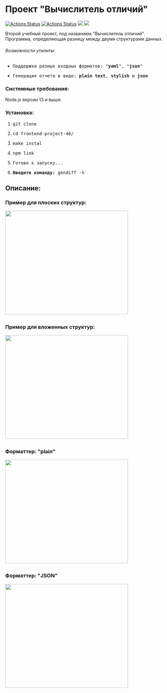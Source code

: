 ### <h1>Проект "Вычислитель отличий"</h1>
[![Actions Status](https://github.com/1808Avenue/frontend-project-46/workflows/CI/badge.svg)](https://github.com/1808Avenue/frontend-project-46/actions/workflows/build.yml)
[![Actions Status](https://github.com/1808Avenue/frontend-project-46/workflows/hexlet-check/badge.svg)](https://github.com/1808Avenue/frontend-project-46/actions/workflows/hexlet-check.yml)
<a href="https://codeclimate.com/github/1808Avenue/frontend-project-46/maintainability"><img src="https://api.codeclimate.com/v1/badges/c35f1130346f0d3ef2e2/maintainability" /></a>
<a href="https://codeclimate.com/github/1808Avenue/frontend-project-46/test_coverage"><img src="https://api.codeclimate.com/v1/badges/c35f1130346f0d3ef2e2/test_coverage" /></a>

<p>Второй учебный проект, под названием "Вычислитель отличий".<br>Программа, определяющая разницу между двумя структурами данных.</p>
<h6>Возможности утилиты:</h6>
<ul>
  <li><pre>Поддержка разных входных форматов: "<b>yaml</b>", "<b>json</b>"</pre></li>
  <li><pre>Генерация отчета в виде: <b>plain text</b>, <b>stylish</b> и <b>json</b></pre></li>
</ul>

<h3>Системные требования:</h3>
<p>Node.js версии 13 и выше.</p>

<h3>Установка:</h3>
<ol>
    <li><pre>git clone</pre></li>
    <li><pre>cd frontend-project-46/</pre></li>
    <li><pre>make instal</pre></li>
    <li><pre>npm link</pre></li>
    <li><pre>Готово к запуску...</pre></li>
  <li><pre><b>Введите команду: </b>gendiff -h</pre></li>
</ol>


<h2>Описание:</h2>

<h3>Пример для плоских структур:</h3>
<a href="https://asciinema.org/a/LkJD43YBDN0KmmRGLUd5fgLU5" target="_blank"><img style="width: 390px; height: 330px;" src="https://asciinema.org/a/LkJD43YBDN0KmmRGLUd5fgLU5.svg" /></a>
<h2></h2>

<h3>Пример для вложенных структур:</h3>
<a href="https://asciinema.org/a/daH1Z4rOsGCpAFRT1TT2lAEx9" target="_blank"><img style="width: 390px; height: 330px;" src="https://asciinema.org/a/daH1Z4rOsGCpAFRT1TT2lAEx9.svg" /></a>
<h2></h2>

<h3>Форматтер: "plain"</h3>
<a href="https://asciinema.org/a/m56z1nTCfPZzN1L22ZsPq2yEV" target="_blank"><img style="width: 390px; height: 330px;" src="https://asciinema.org/a/m56z1nTCfPZzN1L22ZsPq2yEV.svg" /></a>
<h2></h2>

<h3>Форматтер: "JSON"</h3>
<a href="https://asciinema.org/a/5ynp9rPteafidZQdhm1yFacAj" target="_blank"><img style="width: 390px; height: 330px;" src="https://asciinema.org/a/5ynp9rPteafidZQdhm1yFacAj.svg" /></a>